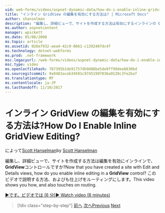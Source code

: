 ```yaml
---
uid: web-forms/videos/aspnet-dynamic-data/how-do-i-enable-inline-gridview-editing
title: "インライン GridView の編集を有効にする方法は? | Microsoft Docs"
author: shanselman
description: "編集し、詳細ビューで、サイトを作成する方法は有効にするインラインの GridView コントロールの編集しますか。 このビデオで説明する方法、およびも touc しています."
ms.author: aspnetcontent
manager: wpickett
ms.date: 05/08/2008
ms.topic: article
ms.assetid: 026e7932-aea4-42c9-8661-c1392407dc4f
ms.technology: dotnet-webforms
ms.prod: .net-framework
msc.legacyurl: /web-forms/videos/aspnet-dynamic-data/how-do-i-enable-inline-gridview-editing
msc.type: video
ms.openlocfilehash: 787395b1de91757db9d08be5de9ff99dee8830bd
ms.sourcegitcommit: 9a9483aceb34591c97451997036a9120c3fe2baf
ms.translationtype: MT
ms.contentlocale: ja-JP
ms.lasthandoff: 11/10/2017
---
```

<a name="how-do-i-enable-inline-gridview-editing"></a><span data-ttu-id="48eda-105">インライン GridView の編集を有効にする方法は?</span><span class="sxs-lookup"><span data-stu-id="48eda-105">How Do I Enable Inline GridView Editing?</span></span>
====================
<span data-ttu-id="48eda-106">によって[Scott Hanselman](https://github.com/shanselman)</span><span class="sxs-lookup"><span data-stu-id="48eda-106">by [Scott Hanselman](https://github.com/shanselman)</span></span>

<span data-ttu-id="48eda-107">編集し、詳細ビューで、サイトを作成する方法は編集を有効にインラインで、 **GridView**コントロールですか?</span><span class="sxs-lookup"><span data-stu-id="48eda-107">Now that you have created a site with Edit and Details views, how do you enable inline editing in a **GridView** control?</span></span> <span data-ttu-id="48eda-108">このビデオで説明する方法、およびも仕上げをルーティングにします。</span><span class="sxs-lookup"><span data-stu-id="48eda-108">This video shows you how, and also touches on routing.</span></span>

[<span data-ttu-id="48eda-109">&#9654;です。ビデオでは (6 分)</span><span class="sxs-lookup"><span data-stu-id="48eda-109">&#9654; Watch video (6 minutes)</span></span>](https://channel9.msdn.com/Blogs/ASP-NET-Site-Videos/how-do-i-enable-inline-gridview-editing)

>[!div class="step-by-step"]
<span data-ttu-id="48eda-110">[前へ](your-first-scaffold-and-what-is-dynamic-data.md)
[次へ](how-do-i-change-how-my-fields-render.md)</span><span class="sxs-lookup"><span data-stu-id="48eda-110">[Previous](your-first-scaffold-and-what-is-dynamic-data.md)
[Next](how-do-i-change-how-my-fields-render.md)</span></span>
